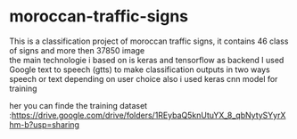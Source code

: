 # moroccan-traffic-signs

This is a classification project of moroccan traffic signs, it contains 46 class of signs and more then 37850 image  
the main technologie i based on is keras and tensorflow as backend 
I used Google text to speech (gtts) to make classification outputs in two ways speech or text depending on user choice also i used keras cnn model for training

her you can finde the training dataset :https://drive.google.com/drive/folders/1REybaQ5knUtuYX_8_qbNytySYyrXhm-b?usp=sharing


 
